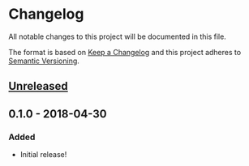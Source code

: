 # Changelog
All notable changes to this project will be documented in this file.

The format is based on [Keep a Changelog](http://keepachangelog.com/en/1.0.0/)
and this project adheres to [Semantic Versioning](http://semver.org/spec/v2.0.0.html).

## [Unreleased]

## 0.1.0 - 2018-04-30
### Added
- Initial release!

[Unreleased]: https://github.com/OSC/bc_osc_vmd/compare/v0.1.0...HEAD
